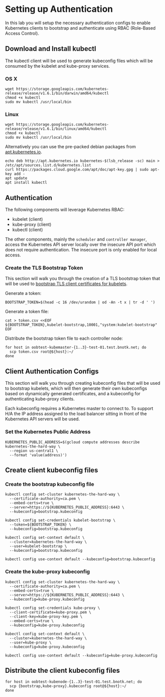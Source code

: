 # Setting up Authentication

In this lab you will setup the necessary authentication configs to enable Kubernetes clients to bootstrap and authenticate using RBAC (Role-Based Access Control).

## Download and Install kubectl

The kubectl client will be used to generate kubeconfig files which will be consumed by the kubelet and kube-proxy services.

### OS X

```
wget https://storage.googleapis.com/kubernetes-release/release/v1.6.1/bin/darwin/amd64/kubectl
chmod +x kubectl
sudo mv kubectl /usr/local/bin
```

### Linux

```
wget https://storage.googleapis.com/kubernetes-release/release/v1.6.1/bin/linux/amd64/kubectl
chmod +x kubectl
sudo mv kubectl /usr/local/bin
```

Alternatively you can use the pre-packed debian packages from [apt.kubernetes.io](http://apt.kubernetes.io).

```
echo deb http://apt.kubernetes.io kubernetes-$(lsb_release -sc) main > /etc/apt/sources.list.d/kubernetes.list
curl https://packages.cloud.google.com/apt/doc/apt-key.gpg | sudo apt-key add -
apt update
apt install kubectl
```

## Authentication

The following components will leverage Kubernetes RBAC:

* kubelet (client)
* kube-proxy (client)
* kubectl (client)

The other components, mainly the `scheduler` and `controller manager`, access the Kubernetes API server locally over the insecure API port which does not require authentication. The insecure port is only enabled for local access.

### Create the TLS Bootstrap Token

This section will walk you through the creation of a TLS bootstrap token that will be used to [bootstrap TLS client certificates for kubelets](https://kubernetes.io/docs/admin/kubelet-tls-bootstrapping/). 

Generate a token:

```
BOOTSTRAP_TOKEN=$(head -c 16 /dev/urandom | od -An -t x | tr -d ' ')
```

Generate a token file:

```
cat > token.csv <<EOF
${BOOTSTRAP_TOKEN},kubelet-bootstrap,10001,"system:kubelet-bootstrap"
EOF
```

Distribute the bootstrap token file to each controller node:

```
for host in oobtest-kubemaster-{1..3}-test-01.test.bnotk.net; do
  scp token.csv root@${host}:~/
done
```

## Client Authentication Configs

This section will walk you through creating kubeconfig files that will be used to bootstrap kubelets, which will then generate their own kubeconfigs based on dynamically generated certificates, and a kubeconfig for authenticating kube-proxy clients.

Each kubeconfig requires a Kubernetes master to connect to. To support H/A the IP address assigned to the load balancer sitting in front of the Kubernetes API servers will be used.

### Set the Kubernetes Public Address

```
KUBERNETES_PUBLIC_ADDRESS=$(gcloud compute addresses describe kubernetes-the-hard-way \
  --region us-central1 \
  --format 'value(address)')
```

## Create client kubeconfig files

### Create the bootstrap kubeconfig file

```
kubectl config set-cluster kubernetes-the-hard-way \
  --certificate-authority=ca.pem \
  --embed-certs=true \
  --server=https://${KUBERNETES_PUBLIC_ADDRESS}:6443 \
  --kubeconfig=bootstrap.kubeconfig
```

```
kubectl config set-credentials kubelet-bootstrap \
  --token=${BOOTSTRAP_TOKEN} \
  --kubeconfig=bootstrap.kubeconfig
```

```
kubectl config set-context default \
  --cluster=kubernetes-the-hard-way \
  --user=kubelet-bootstrap \
  --kubeconfig=bootstrap.kubeconfig
```

```
kubectl config use-context default --kubeconfig=bootstrap.kubeconfig
```

### Create the kube-proxy kubeconfig


```
kubectl config set-cluster kubernetes-the-hard-way \
  --certificate-authority=ca.pem \
  --embed-certs=true \
  --server=https://${KUBERNETES_PUBLIC_ADDRESS}:6443 \
  --kubeconfig=kube-proxy.kubeconfig
```

```
kubectl config set-credentials kube-proxy \
  --client-certificate=kube-proxy.pem \
  --client-key=kube-proxy-key.pem \
  --embed-certs=true \
  --kubeconfig=kube-proxy.kubeconfig
```

```
kubectl config set-context default \
  --cluster=kubernetes-the-hard-way \
  --user=kube-proxy \
  --kubeconfig=kube-proxy.kubeconfig
```

```
kubectl config use-context default --kubeconfig=kube-proxy.kubeconfig
```

## Distribute the client kubeconfig files

```
for host in oobtest-kubenode-{1..3}-test-01.test.bnotk.net; do
  scp {bootstrap,kube-proxy}.kubeconfig root@${host}:~/
done
```
